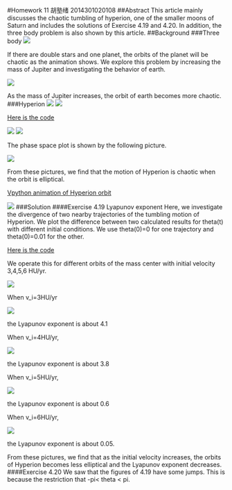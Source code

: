 #Homework 11 胡塾绪 2014301020108
##Abstract
This article mainly discusses the chaotic tumbling of hyperion, one of the smaller moons of Saturn and includes the solutions of Exercise 4.19 and 4.20. In addition, the three body problem is also shown by this article.
##Background
###Three body 
![](https://github.com/earthhero2016/compuational_physics_N2014301020108/blob/master/Ex-11/Two%20star.gif)

If there are double stars and one planet, the orbits of the planet will be chaotic as the animation shows. We explore this problem by increasing the mass of Jupiter and investigating the behavior of earth.

![](https://github.com/earthhero2016/compuational_physics_N2014301020108/blob/master/Ex-11/Jupiter%20earth.png)

As the mass of Jupiter increases, the orbit of earth becomes more chaotic.
###Hyperion
![](https://github.com/earthhero2016/compuational_physics_N2014301020108/blob/master/Ex-11/Hyperion.png)
![](https://github.com/earthhero2016/compuational_physics_N2014301020108/blob/master/Ex-11/2016-12-03_122052.png)

[Here is the code](https://github.com/earthhero2016/compuational_physics_N2014301020108/blob/master/Ex-11/4.0.py)

![](https://github.com/earthhero2016/compuational_physics_N2014301020108/blob/master/Ex-11/figure_1.png)
![](https://github.com/earthhero2016/compuational_physics_N2014301020108/blob/master/Ex-11/2.png)

The phase space plot is shown by the following picture.

![](https://github.com/earthhero2016/compuational_physics_N2014301020108/blob/master/Ex-11/phase%20space.png)

From these pictures, we find that the motion of Hyperion is chaotic when the orbit is elliptical.

[Vpython animation of Hyperion orbit](https://github.com/earthhero2016/compuational_physics_N2014301020108/blob/master/Ex-11/Hyperion%20animation.py)

![](https://github.com/earthhero2016/compuational_physics_N2014301020108/blob/master/Ex-11/Hyperion%20animation2.gif)
###Solution
####Exercise 4.19 Lyapunov exponent
Here, we investigate the divergence of two nearby trajectories of  the tumbling motion of Hyperion. We plot the difference between two calculated results for theta(t) with different initial conditions. We use theta(0)=0 for one trajectory and theta(0)=0.01 for the other.

[Here is the code](https://github.com/earthhero2016/compuational_physics_N2014301020108/blob/master/Ex-11/4.19.py)

We operate this for different orbits of the mass center with initial velocity 3,4,5,6 HU/yr.

![](https://github.com/earthhero2016/compuational_physics_N2014301020108/blob/master/Ex-11/orbits.png)

When v_i=3HU/yr

![](https://github.com/earthhero2016/compuational_physics_N2014301020108/blob/master/Ex-11/3%20%204.1.png)

the Lyapunov exponent is about 4.1

When v_i=4HU/yr,

![](https://github.com/earthhero2016/compuational_physics_N2014301020108/blob/master/Ex-11/4%203.8.png)

the Lyapunov exponent is about 3.8

When v_i=5HU/yr,

![](https://github.com/earthhero2016/compuational_physics_N2014301020108/blob/master/Ex-11/5%200.6.png)

the Lyapunov exponent is about 0.6

When v_i=6HU/yr,

![](https://github.com/earthhero2016/compuational_physics_N2014301020108/blob/master/Ex-11/6%200.05.png)

the Lyapunov exponent is about 0.05.

From these pictures, we find that as the initial velocity increases, the orbits of Hyperion becomes less elliptical and the Lyapunov exponent decreases.
####Exercise 4.20
We saw that the figures of 4.19 have some jumps. This is because the restriction that -pi< theta < pi.
